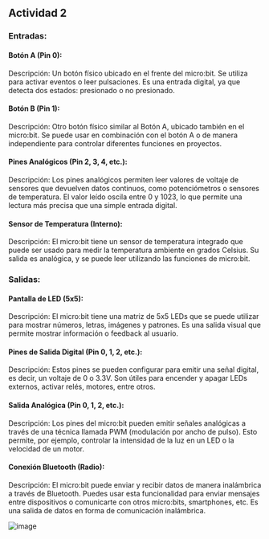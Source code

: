## Actividad 2 

### Entradas:
#### Botón A (Pin 0):

 Descripción:
Un botón físico ubicado en el frente del micro:bit. Se utiliza para activar eventos o leer pulsaciones. Es una entrada digital, ya que detecta dos estados: presionado o no presionado.
#### Botón B (Pin 1):

Descripción: Otro botón físico similar al Botón A, ubicado también en el micro:bit. Se puede usar en combinación con el botón A o de manera independiente para controlar diferentes funciones en proyectos.
#### Pines Analógicos (Pin 2, 3, 4, etc.):

Descripción: Los pines analógicos permiten leer valores de voltaje de sensores que devuelven datos continuos, como potenciómetros o sensores de temperatura. El valor leído oscila entre 0 y 1023, lo que permite una lectura más precisa que una simple entrada digital.

#### Sensor de Temperatura (Interno):

Descripción: El micro:bit tiene un sensor de temperatura integrado que puede ser usado para medir la temperatura ambiente en grados Celsius. Su salida es analógica, y se puede leer utilizando las funciones de micro:bit.

### Salidas:
#### Pantalla de LED (5x5):

Descripción: El micro:bit tiene una matriz de 5x5 LEDs que se puede utilizar para mostrar números, letras, imágenes y patrones. Es una salida visual que permite mostrar información o feedback al usuario.

#### Pines de Salida Digital (Pin 0, 1, 2, etc.):

Descripción: Estos pines se pueden configurar para emitir una señal digital, es decir, un voltaje de 0 o 3.3V. Son útiles para encender y apagar LEDs externos, activar relés, motores, entre otros.

#### Salida Analógica (Pin 0, 1, 2, etc.):

Descripción: Los pines del micro:bit pueden emitir señales analógicas a través de una técnica llamada PWM (modulación por ancho de pulso). Esto permite, por ejemplo, controlar la intensidad de la luz en un LED o la velocidad de un motor.

#### Conexión Bluetooth (Radio):

Descripción: El micro:bit puede enviar y recibir datos de manera inalámbrica a través de Bluetooth. Puedes usar esta funcionalidad para enviar mensajes entre dispositivos o comunicarte con otros micro:bits, smartphones, etc. Es una salida de datos en forma de comunicación inalámbrica.




![image](https://github.com/user-attachments/assets/b9f00b7a-8306-4f92-9b8b-9bdb5840a329)


